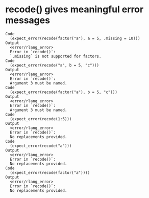 # recode() gives meaningful error messages

    Code
      (expect_error(recode(factor("a"), a = 5, .missing = 10)))
    Output
      <error/rlang_error>
      Error in `recode()`:
      `.missing` is not supported for factors.
    Code
      (expect_error(recode("a", b = 5, "c")))
    Output
      <error/rlang_error>
      Error in `recode()`:
      Argument 3 must be named.
    Code
      (expect_error(recode(factor("a"), b = 5, "c")))
    Output
      <error/rlang_error>
      Error in `recode()`:
      Argument 3 must be named.
    Code
      (expect_error(recode(1:5)))
    Output
      <error/rlang_error>
      Error in `recode()`:
      No replacements provided.
    Code
      (expect_error(recode("a")))
    Output
      <error/rlang_error>
      Error in `recode()`:
      No replacements provided.
    Code
      (expect_error(recode(factor("a"))))
    Output
      <error/rlang_error>
      Error in `recode()`:
      No replacements provided.

